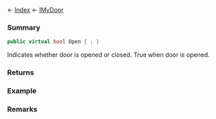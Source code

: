 ← [Index](Api-Index) ← [IMyDoor](Sandbox.ModAPI.Ingame.IMyDoor)

### Summary

```csharp
public virtual bool Open { ; }
```

Indicates whether door is opened or closed. True when door is opened.

### Returns

### Example

### Remarks

